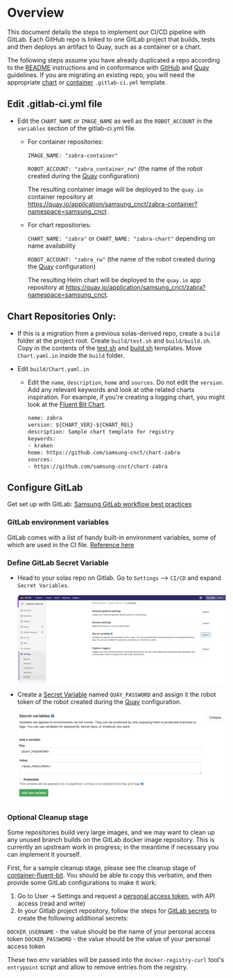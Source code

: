# Overview

This document details the steps to implement our CI/CD pipeline with GitLab. Each GitHub repo is linked to one GitLab project that builds, tests and then deploys an artifact to Quay, such as a container or a chart.

The following steps assume you have already duplicated a repo according to the
[README](../README.md) instructions and in conformance with [GitHub](./github.md)
and [Quay](./quay.md) guidelines. If you are migrating an existing repo, you will need the appropriate [chart](https://github.com/samsung-cnct/solas-chart/blob/master/.gitlab-ci.yml) or [container](https://github.com/samsung-cnct/solas-container/blob/master/.gitlab-ci.yml) `.gitlab-ci.yml` template.

## Edit .gitlab-ci.yml file

* Edit the `CHART_NAME` or `IMAGE_NAME` as well as the `ROBOT_ACCOUNT` in the `variables` section of the gitlab-ci.yml file.

  * For container repositories:

    `IMAGE_NAME: "zabra-container"`

    `ROBOT_ACCOUNT: "zabra_container_rw"` (the name of the robot created during the [Quay](./quay.md#create-a-robot-account) configuration)

    The resulting container image will be deployed to the `quay.io` container
    repository at https://quay.io/application/samsung_cnct/zabra-container?namespace=samsung_cnct .

  * For chart repositories:

    `CHART_NAME: "zabra"` or `CHART_NAME: "zabra-chart"` depending on name availability

    `ROBOT_ACCOUNT: "zabra_rw"` (the name of the robot created during the [Quay](./quay.md#create-a-robot-account) configuration)

    The resulting Helm chart will be deployed to the `quay.io` app
    repository at https://quay.io/application/samsung_cnct/zabra?namespace=samsung_cnct.

## Chart Repositories Only:

* If this is a migration from a previous solas-derived repo, create a `build` folder at the project root. Create `build/test.sh` and `build/build.sh`. Copy in the contents of the [test.sh](https://github.com/samsung-cnct/solas-chart/blob/master/build/test.sh) and [build.sh](https://github.com/samsung-cnct/solas-chart/blob/master/build/build.sh) templates.  Move `Chart.yaml.in` inside the `build` folder.

* Edit `build/Chart.yaml.in`

  * Edit the `name`, `description`, `home` and `sources`. Do not edit the `version`. Add any relevant keywords and look at othe related charts inspiration. For example, if you're creating a logging chart, you might look at the [Fluent Bit Chart](https://github.com/samsung-cnct/chart-fluent-bit).
    ```
    name: zabra
    version: ${CHART_VER}-${CHART_REL}
    description: Sample chart template for registry
    keywords:
    - kraken
    home: https://github.com/samsung-cnct/chart-zabra
    sources:
    - https://github.com/samsung-cnct/chart-zabra
    ```
## Configure GitLab

Get set up with GitLab:
[Samsung GitLab workflow best practices](https://github.com/samsung-cnct/ci-evaluation/blob/master/docs/onboarding.md)

### GitLab environment variables
GitLab comes with a list of handy built-in environment variables, some of which are used in the CI file.
[Reference here](http://docs.gitlab.com/ce/ci/variables/README.html#predefined-variables-environment-variables)

### Define GitLab Secret Variable

  * Head to your solas repo on Gitlab. Go to `Settings` --> `CI/CD` and expand `Secret Variables`.

    ![screenshot](images/gitlab/gitlab-settings.png)

  * Create a [Secret Variable](https://git.cnct.io/help/ci/variables/README#secret-variables) named `QUAY_PASSWORD` and assign it the robot token of the robot created during the [Quay](./quay.md#create-a-robot-account) configuration.

    ![screenshot](images/gitlab/gitlab-secret-var.png)

### Optional Cleanup stage

Some repositories build very large images, and we may want to clean up any unused branch builds on the GitLab docker image repository. This is currently an upstream work in progress; in the meantime if necessary you can implement it yourself.

First, for a sample cleanup stage, please see the cleanup stage of [container-fluent-bit](https://github.com/samsung-cnct/container-fluent-bit/blob/master/.gitlab-ci.yml). You should be able to copy this verbatim, and then provide some GitLab configurations to make it work:

1. Go to User -> Settings and request a [personal access token](https://docs.gitlab.com/ce/user/profile/personal_access_tokens.html), with API access (read and write)
2. In your Gitlab project repository, follow the steps for [GitLab secrets](#define-gitlab-secrets) to create the following additional secrets:

`DOCKER_USERNAME` - the value should be the name of your personal access token
`DOCKER_PASSWORD` - the value should be the value of your personal access token

These two env variables will be passed into the `docker-registry-curl` tool's `entrypoint` script and allow to remove entries from the registry.
